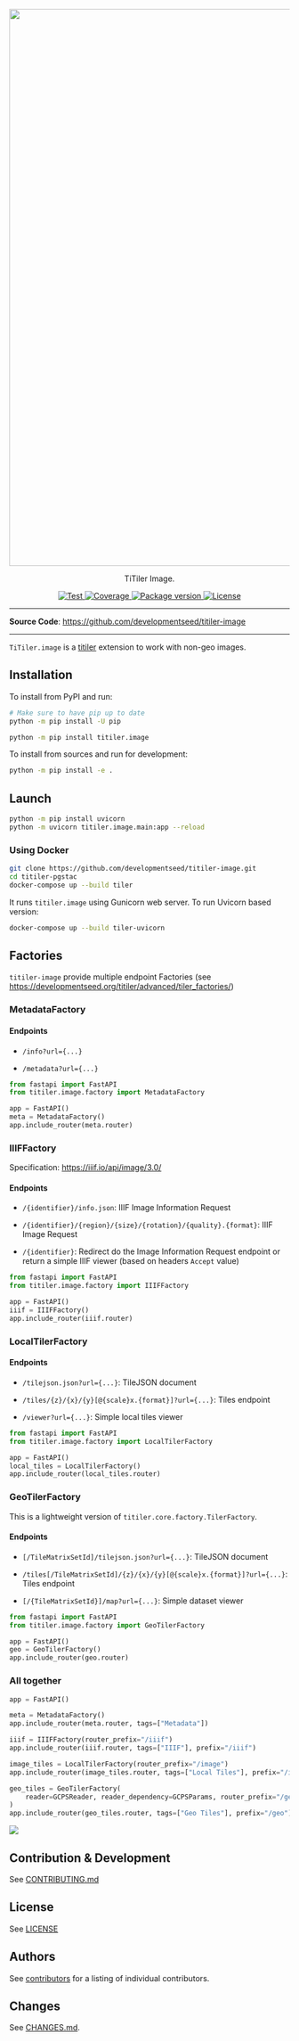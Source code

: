 <p align="center">
    <img width="1000" src="https://github.com/developmentseed/titiler-image/assets/10407788/2f55e9b6-5063-46f9-88c3-9f7d8cf0f8da">
  <p align="center">TiTiler Image.</p>
</p>

<p align="center">
  <a href="https://github.com//developmentseed/titiler-image/actions?query=workflow%3ACI" target="_blank">
      <img src="https://github.com/developmentseed/titiler-image/workflows/CI/badge.svg" alt="Test">
  </a>
  <a href="https://codecov.io/gh//developmentseed/titiler-image" target="_blank">
      <img src="https://codecov.io/gh//developmentseed/titiler-image/branch/main/graph/badge.svg" alt="Coverage">
  </a>
  <a href="https://pypi.org/project/titiler.image" target="_blank">
      <img src="https://img.shields.io/pypi/v/titiler.image?color=%2334D058&label=pypi%20package" alt="Package version">
  </a>
  <a href="https://github.com//developmentseed/titiler-image/blob/main/LICENSE" target="_blank">
      <img src="https://img.shields.io/github/license//developmentseed/titiler-image.svg" alt="License">
  </a>
</p>

---

**Source Code**: <a href="https://github.com/developmentseed/titiler-image" target="_blank">https://github.com/developmentseed/titiler-image</a>

---

`TiTiler.image` is a [titiler](https://github.com/developmentseed/titiler) extension to work with non-geo images.

## Installation

To install from PyPI and run:

```bash
# Make sure to have pip up to date
python -m pip install -U pip

python -m pip install titiler.image
```

To install from sources and run for development:

```bash
python -m pip install -e .
```

## Launch

```bash
python -m pip install uvicorn
python -m uvicorn titiler.image.main:app --reload
```

### Using Docker

```bash
git clone https://github.com/developmentseed/titiler-image.git
cd titiler-pgstac
docker-compose up --build tiler
```

It runs `titiler.image` using Gunicorn web server. To run Uvicorn based version:

```bash
docker-compose up --build tiler-uvicorn
```

## Factories

`titiler-image` provide multiple endpoint Factories (see https://developmentseed.org/titiler/advanced/tiler_factories/)

### MetadataFactory

#### Endpoints

- `/info?url={...}`

- `/metadata?url={...}`

```python
from fastapi import FastAPI
from titiler.image.factory import MetadataFactory

app = FastAPI()
meta = MetadataFactory()
app.include_router(meta.router)
```

### IIIFFactory

Specification: https://iiif.io/api/image/3.0/

#### Endpoints

- `/{identifier}/info.json`: IIIF Image Information Request

- `/{identifier}/{region}/{size}/{rotation}/{quality}.{format}`: IIIF Image Request

- `/{identifier}`: Redirect do the Image Information Request endpoint or return a simple IIIF viewer (based on headers `Accept` value)


```python
from fastapi import FastAPI
from titiler.image.factory import IIIFFactory

app = FastAPI()
iiif = IIIFFactory()
app.include_router(iiif.router)
```

### LocalTilerFactory

#### Endpoints

- `/tilejson.json?url={...}`: TileJSON document

- `/tiles/{z}/{x}/{y}[@{scale}x.{format}]?url={...}`: Tiles endpoint

- `/viewer?url={...}`: Simple local tiles viewer

```python
from fastapi import FastAPI
from titiler.image.factory import LocalTilerFactory

app = FastAPI()
local_tiles = LocalTilerFactory()
app.include_router(local_tiles.router)
```

### GeoTilerFactory

This is a lightweight version of `titiler.core.factory.TilerFactory`.

#### Endpoints

- `[/TileMatrixSetId]/tilejson.json?url={...}`: TileJSON document

- `/tiles[/TileMatrixSetId]/{z}/{x}/{y}[@{scale}x.{format}]?url={...}`: Tiles endpoint

- `[/{TileMatrixSetId}]/map?url={...}`: Simple dataset viewer

```python
from fastapi import FastAPI
from titiler.image.factory import GeoTilerFactory

app = FastAPI()
geo = GeoTilerFactory()
app.include_router(geo.router)
```

### All together

```python
app = FastAPI()

meta = MetadataFactory()
app.include_router(meta.router, tags=["Metadata"])

iiif = IIIFFactory(router_prefix="/iiif")
app.include_router(iiif.router, tags=["IIIF"], prefix="/iiif")

image_tiles = LocalTilerFactory(router_prefix="/image")
app.include_router(image_tiles.router, tags=["Local Tiles"], prefix="/image")

geo_tiles = GeoTilerFactory(
    reader=GCPSReader, reader_dependency=GCPSParams, router_prefix="/geo"
)
app.include_router(geo_tiles.router, tags=["Geo Tiles"], prefix="/geo")
```

![](https://github.com/developmentseed/titiler-image/assets/10407788/f51d3272-020f-4982-baf6-7467aa18ee15)


## Contribution & Development

See [CONTRIBUTING.md](https://github.com//developmentseed/titiler-image/blob/main/CONTRIBUTING.md)

## License

See [LICENSE](https://github.com//developmentseed/titiler-image/blob/main/LICENSE)

## Authors

See [contributors](https://github.com/developmentseed/titiler-image/graphs/contributors) for a listing of individual contributors.

## Changes

See [CHANGES.md](https://github.com/developmentseed/titiler-image/blob/main/CHANGES.md).
